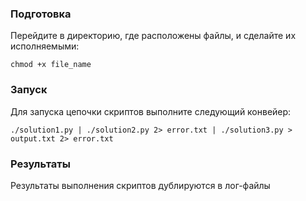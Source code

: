 ### Подготовка

Перейдите в директорию, где расположены файлы, и сделайте их исполняемыми:

`chmod +x file_name`

### Запуск
Для запуска цепочки скриптов выполните следующий конвейер:


`./solution1.py | ./solution2.py 2> error.txt | ./solution3.py > output.txt 2> error.txt`

### Результаты
Результаты выполнения скриптов дублируются в лог-файлы  